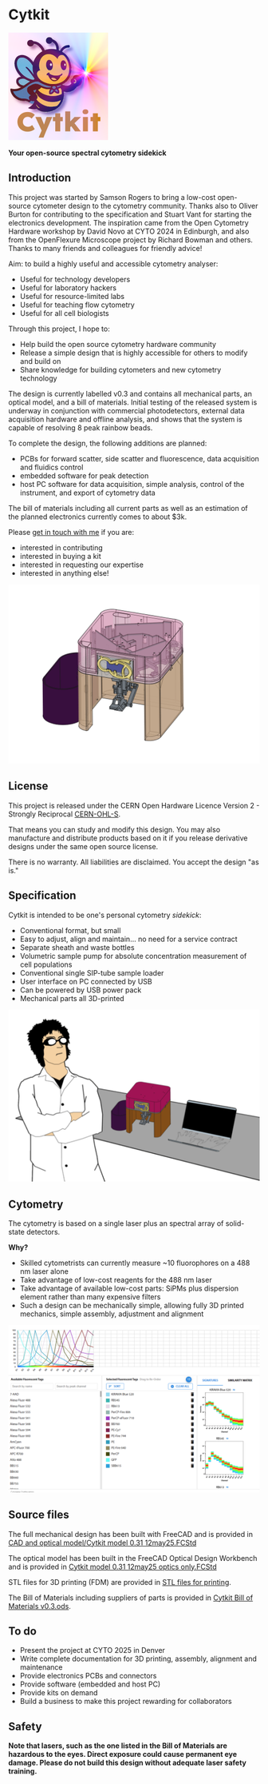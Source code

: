 # Cytkit
![Cytkit bee mascot](/Presentation%20materials/cytkit_logo_bee_thumb.png)

__Your open-source spectral cytometry sidekick__ 

## Introduction
This project was started by Samson Rogers to bring a low-cost open-source cytometer design to the cytometry community. Thanks also to Oliver Burton for contributing to the specification and Stuart Vant for starting the electronics development. The inspiration came from the Open Cytometry Hardware workshop by David Novo at CYTO 2024 in Edinburgh, and also from the OpenFlexure Microscope project by Richard Bowman and others. Thanks to many friends and colleagues for friendly advice!

Aim: to build a highly useful and accessible cytometry analyser:
- Useful for technology developers 
- Useful for laboratory hackers
- Useful for resource-limited labs
- Useful for teaching flow cytometry
- Useful for all cell biologists

Through this project, I hope to: 
- Help build the open source cytometry hardware community
- Release a simple design that is highly accessible for others to modify and build on
- Share knowledge for building cytometers and new cytometry technology

The design is currently labelled v0.3 and contains all mechanical parts, an optical model, and a bill of materials. Initial testing of the released system is underway in conjunction with commercial photodetectors, external data acquisition hardware and offline analysis, and shows that the system is capable of resolving 8 peak rainbow beads. 

To complete the design, the following additions are planned:
- PCBs for forward scatter, side scatter and fluorescence, data acquisition and fluidics control
- embedded software for peak detection
- host PC software for data acquisition, simple analysis, control of the instrument, and export of cytometry data

The bill of materials including all current parts as well as an estimation of the planned electronics currently comes to about $3k. 

Please [get in touch with me](https://www.linkedin.com/in/salmanrogers/) if you are:
- interested in contributing
- interested in buying a kit
- interested in requesting our expertise
- interested in anything else!

![Cytkit CAD render](/Presentation%20materials/cytkit%200.3%20transparent.png)

## License
This project is released under the CERN Open Hardware Licence Version 2 - Strongly Reciprocal [CERN-OHL-S](https://opensource.org/license/cern-ohl-s). 

That means you can study and modify this design. You may also manufacture and distribute products based on it if you release derivative designs under the same open source license. 

There is no warranty. All liabilities are disclaimed. You accept the design "as is." 

## Specification
Cytkit is intended to be one's personal cytometry _sidekick_:
- Conventional format, but small
- Easy to adjust, align and maintain... no need for a service contract
- Separate sheath and waste bottles
- Volumetric sample pump for absolute concentration measurement of cell populations
- Conventional single SIP-tube sample loader 
- User interface on PC connected by USB
- Can be powered by USB power pack
- Mechanical parts all 3D-printed

![Cytkit bench scene with scientist](/Presentation%20materials/cytkit%20on%20bench%20scene.png)

## Cytometry
The cytometry is based on a single laser plus an spectral array of solid-state detectors.

__Why?__

- Skilled cytometrists can currently measure ~10 fluorophores on a 488 nm laser alone
- Take advantage of low-cost reagents for the 488 nm laser
- Take advantage of available low-cost parts: SiPMs plus dispersion element rather than many expensive filters
- Such a design can be mechanically simple, allowing fully 3D printed mechanics, simple assembly, adjustment and alignment

![Cytkit cytometry spec](/Presentation%20materials/Burton%2010-colours%20on%20488.png)

## Source files
The full mechanical design has been built with FreeCAD and is provided in [CAD and optical model/Cytkit model 0.31 12may25.FCStd](/CAD%20and%20optical%20model/Cytkit%20model%200.31%2012may25.FCStd)

The optical model has been built in the FreeCAD Optical Design Workbench and is provided in [Cytkit model 0.31 12may25 optics only.FCStd](/CAD%20and%20optical%20model/Cytkit%20model%200.31%2012may25%20optics%20only.FCStd)

STL files for 3D printing (FDM) are provided in [STL files for printing](/STL%20files%20for%20printing).

The Bill of Materials including suppliers of parts is provided in [Cytkit Bill of Materials v0.3.ods](/Cytkit%20Bill%20of%20Materials%20v0.3.ods).

## To do
- Present the project at CYTO 2025 in Denver
- Write complete documentation for 3D printing, assembly, alignment and maintenance
- Provide electronics PCBs and connectors
- Provide software (embedded and host PC)
- Provide kits on demand
- Build a business to make this project rewarding for collaborators

## Safety
**Note that lasers, such as the one listed in the Bill of Materials are hazardous to the eyes. Direct exposure could cause permanent eye damage. Please do not build this design without adequate laser safety training.**